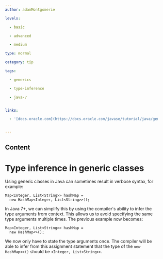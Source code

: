 ```yaml
---
author: adamMontgomerie

levels:

  - basic

  - advanced

  - medium

type: normal

category: tip

tags:

  - generics

  - type-inference

  - java-7


links:

  - '[docs.oracle.com](https://docs.oracle.com/javase/tutorial/java/generics/types.html){website}'


---
```

## Content
# Type inference in generic classes

Using generic classes in Java can sometimes result in verbose syntax, for example:
```
Map<Integer, List<String>> hashMap = 
  new HashMap<Integer, List<String>>();
```
In Java 7+, we can simplify this by using the compiler's ability to infer the type arguments from context. This allows us to avoid specifying the same type arguments multiple times. The previous example now becomes:
```
Map<Integer, List<String>> hashMap =
  new HashMap<>();
```
We now only have to state the type arguments once. The compiler will be able to infer from this assignment statement that the type of the `new HashMap<>()` should be `<Integer, List<String>>`.


